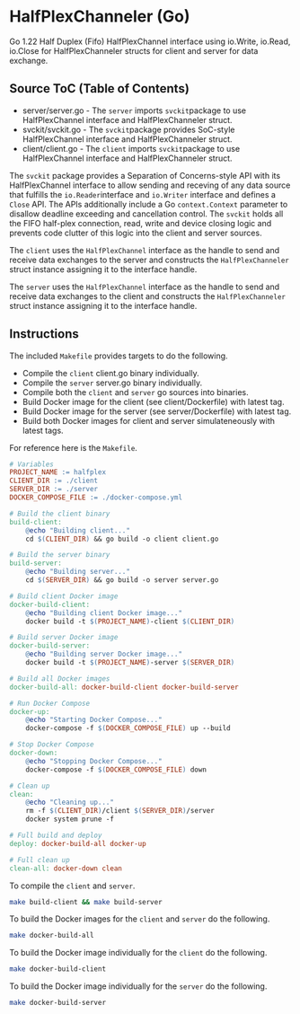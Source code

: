 # HalfPlexChanneler (Go)
Go 1.22 Half Duplex (Fifo) HalfPlexChannel interface using io.Write, io.Read, io.Close for HalfPlexChanneler structs for client and server for data exchange.


## Source ToC (Table of Contents)

- server/server.go - The `server` imports `svckit`package to use HalfPlexChannel interface and HalfPlexChanneler struct.
- svckit/svckit.go - The `svckit`package provides SoC-style HalfPlexChannel interface and HalfPlexChanneler struct.
- client/client.go - The `client` imports `svckit`package to use HalfPlexChannel interface and HalfPlexChanneler struct.

The `svckit` package provides a Separation of Concerns-style API with its HalfPlexChannel interface to allow sending and receving
of any data source that fulfills the `io.Reader`interface and `io.Writer` interface and defines a `Close` API. The APIs additionally
include a Go `context.Context` parameter to disallow deadline exceeding and cancellation control. The `svckit` holds all the
FIFO half-plex connection, read, write and device closing logic and prevents code clutter of this logic into the client and server sources.

The `client` uses the `HalfPlexChannel` interface as the handle to send and receive data exchanges to the server and constructs
the `HalfPlexChanneler` struct instance assigning it to the interface handle.

The `server` uses the `HalfPlexChannel` interface as the handle to send and receive data exchanges to the client and constructs
the `HalfPlexChanneler` struct instance assigning it to the interface handle.

## Instructions
The included `Makefile` provides targets to do the following.

- Compile the `client` client.go binary individually.
- Compile the `server` server.go binary individually.
- Compile both the `client` and `server` go sources into binaries.
- Build Docker image for the client (see client/Dockerfile) with latest tag.
- Build Docker image for the server (see server/Dockerfile) with latest tag.
- Build both Docker images for client and server simulateneously with latest tags.

For reference here is the `Makefile`.

```Makefile
# Variables
PROJECT_NAME := halfplex
CLIENT_DIR := ./client
SERVER_DIR := ./server
DOCKER_COMPOSE_FILE := ./docker-compose.yml

# Build the client binary
build-client:
	@echo "Building client..."
	cd $(CLIENT_DIR) && go build -o client client.go

# Build the server binary
build-server:
	@echo "Building server..."
	cd $(SERVER_DIR) && go build -o server server.go

# Build client Docker image
docker-build-client:
	@echo "Building client Docker image..."
	docker build -t $(PROJECT_NAME)-client $(CLIENT_DIR)

# Build server Docker image
docker-build-server:
	@echo "Building server Docker image..."
	docker build -t $(PROJECT_NAME)-server $(SERVER_DIR)

# Build all Docker images
docker-build-all: docker-build-client docker-build-server

# Run Docker Compose
docker-up:
	@echo "Starting Docker Compose..."
	docker-compose -f $(DOCKER_COMPOSE_FILE) up --build

# Stop Docker Compose
docker-down:
	@echo "Stopping Docker Compose..."
	docker-compose -f $(DOCKER_COMPOSE_FILE) down

# Clean up
clean:
	@echo "Cleaning up..."
	rm -f $(CLIENT_DIR)/client $(SERVER_DIR)/server
	docker system prune -f

# Full build and deploy
deploy: docker-build-all docker-up

# Full clean up
clean-all: docker-down clean
```



To compile the `client` and `server`.

```sh
make build-client && make build-server
```


To build the Docker images for the `client` and `server` do the following.

```sh
make docker-build-all
```

To build the Docker image individually for the `client` do the following.

```sh
make docker-build-client
```

To build the Docker image individually for the `server` do the following.

```sh
make docker-build-server
```

